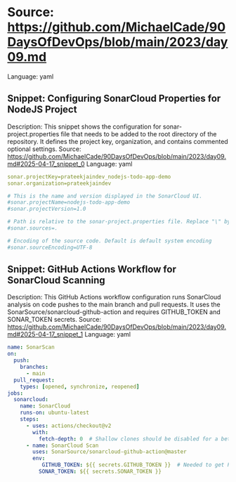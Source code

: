 # Source: https://github.com/MichaelCade/90DaysOfDevOps/blob/main/2023/day09.md
Language: yaml

## Snippet: Configuring SonarCloud Properties for NodeJS Project
Description: This snippet shows the configuration for sonar-project.properties file that needs to be added to the root directory of the repository. It defines the project key, organization, and contains commented optional settings.
Source: https://github.com/MichaelCade/90DaysOfDevOps/blob/main/2023/day09.md#2025-04-17_snippet_0
Language: yaml

```yaml
sonar.projectKey=prateekjaindev_nodejs-todo-app-demo
sonar.organization=prateekjaindev

# This is the name and version displayed in the SonarCloud UI.
#sonar.projectName=nodejs-todo-app-demo
#sonar.projectVersion=1.0

# Path is relative to the sonar-project.properties file. Replace "\" by "/" on Windows.
#sonar.sources=.

# Encoding of the source code. Default is default system encoding
#sonar.sourceEncoding=UTF-8
```

## Snippet: GitHub Actions Workflow for SonarCloud Scanning
Description: This GitHub Actions workflow configuration runs SonarCloud analysis on code pushes to the main branch and pull requests. It uses the SonarSource/sonarcloud-github-action and requires GITHUB_TOKEN and SONAR_TOKEN secrets.
Source: https://github.com/MichaelCade/90DaysOfDevOps/blob/main/2023/day09.md#2025-04-17_snippet_1
Language: yaml

```yaml
name: SonarScan
on:
  push:
    branches:
      - main
  pull_request:
    types: [opened, synchronize, reopened]
jobs:
  sonarcloud:
    name: SonarCloud
    runs-on: ubuntu-latest
    steps:
      - uses: actions/checkout@v2
        with:
          fetch-depth: 0  # Shallow clones should be disabled for a better relevancy of analysis
      - name: SonarCloud Scan
        uses: SonarSource/sonarcloud-github-action@master
        env:
           GITHUB_TOKEN: ${{ secrets.GITHUB_TOKEN }}  # Needed to get PR information, if any
          SONAR_TOKEN: ${{ secrets.SONAR_TOKEN }}
```